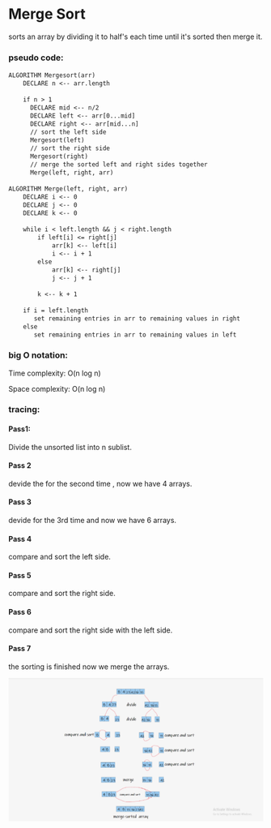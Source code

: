 # Merge Sort
sorts an array by dividing it to half's each time until it's sorted then merge it.

### pseudo code:

```
ALGORITHM Mergesort(arr)
    DECLARE n <-- arr.length

    if n > 1
      DECLARE mid <-- n/2
      DECLARE left <-- arr[0...mid]
      DECLARE right <-- arr[mid...n]
      // sort the left side
      Mergesort(left)
      // sort the right side
      Mergesort(right)
      // merge the sorted left and right sides together
      Merge(left, right, arr)

ALGORITHM Merge(left, right, arr)
    DECLARE i <-- 0
    DECLARE j <-- 0
    DECLARE k <-- 0

    while i < left.length && j < right.length
        if left[i] <= right[j]
            arr[k] <-- left[i]
            i <-- i + 1
        else
            arr[k] <-- right[j]
            j <-- j + 1

        k <-- k + 1

    if i = left.length
       set remaining entries in arr to remaining values in right
    else
       set remaining entries in arr to remaining values in left
```

### big O notation:

Time complexity: O(n log n)

Space complexity: O(n log n)

### tracing:

#### Pass1:
Divide the unsorted list into n sublist.

#### Pass 2
devide the for the second time , now we have 4 arrays.

#### Pass 3
devide for the 3rd time and now we have 6 arrays.

#### Pass 4
compare and sort the left side.

#### Pass 5
compare and sort the right side.

#### Pass 6
compare and sort the right side with the left side.

#### Pass 7
the sorting is finished now we merge the arrays.


![tracing](trace.png)



